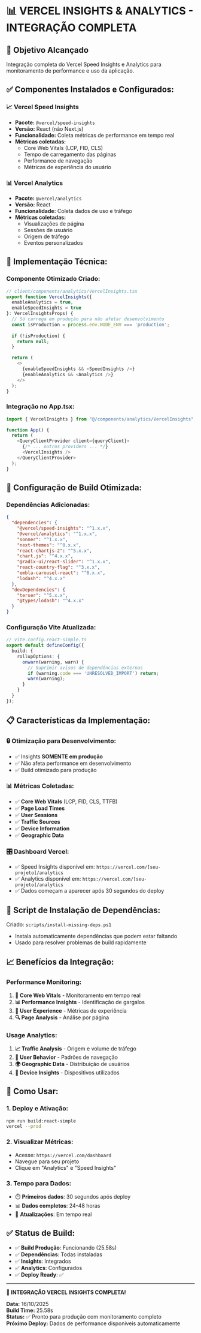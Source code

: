 # 📊 VERCEL INSIGHTS & ANALYTICS - INTEGRAÇÃO COMPLETA

## 🎯 **Objetivo Alcançado**
Integração completa do Vercel Speed Insights e Analytics para monitoramento de performance e uso da aplicação.

## ✅ **Componentes Instalados e Configurados:**

### **📈 Vercel Speed Insights**
- **Pacote:** `@vercel/speed-insights`
- **Versão:** React (não Next.js)
- **Funcionalidade:** Coleta métricas de performance em tempo real
- **Métricas coletadas:**
  - Core Web Vitals (LCP, FID, CLS)
  - Tempo de carregamento das páginas
  - Performance de navegação
  - Métricas de experiência do usuário

### **📊 Vercel Analytics**
- **Pacote:** `@vercel/analytics`
- **Versão:** React
- **Funcionalidade:** Coleta dados de uso e tráfego
- **Métricas coletadas:**
  - Visualizações de página
  - Sessões de usuário
  - Origem de tráfego
  - Eventos personalizados

## 🔧 **Implementação Técnica:**

### **Componente Otimizado Criado:**
```typescript
// client/components/analytics/VercelInsights.tsx
export function VercelInsights({ 
  enableAnalytics = true, 
  enableSpeedInsights = true 
}: VercelInsightsProps) {
  // Só carrega em produção para não afetar desenvolvimento
  const isProduction = process.env.NODE_ENV === 'production';
  
  if (!isProduction) {
    return null;
  }

  return (
    <>
      {enableSpeedInsights && <SpeedInsights />}
      {enableAnalytics && <Analytics />}
    </>
  );
}
```

### **Integração no App.tsx:**
```typescript
import { VercelInsights } from "@/components/analytics/VercelInsights";

function App() {
  return (
    <QueryClientProvider client={queryClient}>
      {/* ... outros providers ... */}
      <VercelInsights />
    </QueryClientProvider>
  );
}
```

## 🚀 **Configuração de Build Otimizada:**

### **Dependências Adicionadas:**
```json
{
  "dependencies": {
    "@vercel/speed-insights": "^1.x.x",
    "@vercel/analytics": "^1.x.x",
    "sonner": "^1.x.x",
    "next-themes": "^0.x.x",
    "react-chartjs-2": "^5.x.x",
    "chart.js": "^4.x.x",
    "@radix-ui/react-slider": "^1.x.x",
    "react-country-flag": "^3.x.x",
    "embla-carousel-react": "^8.x.x",
    "lodash": "^4.x.x"
  },
  "devDependencies": {
    "terser": "^5.x.x",
    "@types/lodash": "^4.x.x"
  }
}
```

### **Configuração Vite Atualizada:**
```typescript
// vite.config.react-simple.ts
export default defineConfig({
  build: {
    rollupOptions: {
      onwarn(warning, warn) {
        // Suprimir avisos de dependências externas
        if (warning.code === 'UNRESOLVED_IMPORT') return;
        warn(warning);
      }
    }
  }
});
```

## 📋 **Características da Implementação:**

### **🔒 Otimização para Desenvolvimento:**
- ✅ Insights **SOMENTE em produção**
- ✅ Não afeta performance em desenvolvimento
- ✅ Build otimizado para produção

### **📊 Métricas Coletadas:**
- ✅ **Core Web Vitals** (LCP, FID, CLS, TTFB)
- ✅ **Page Load Times** 
- ✅ **User Sessions**
- ✅ **Traffic Sources**
- ✅ **Device Information**
- ✅ **Geographic Data**

### **🎛️ Dashboard Vercel:**
- ✅ Speed Insights disponível em: `https://vercel.com/[seu-projeto]/analytics`
- ✅ Analytics disponível em: `https://vercel.com/[seu-projeto]/analytics`
- ✅ Dados começam a aparecer após 30 segundos do deploy

## 🔧 **Script de Instalação de Dependências:**
Criado: `scripts/install-missing-deps.ps1`
- Instala automaticamente dependências que podem estar faltando
- Usado para resolver problemas de build rapidamente

## 📈 **Benefícios da Integração:**

### **Performance Monitoring:**
1. **🚀 Core Web Vitals** - Monitoramento em tempo real
2. **📊 Performance Insights** - Identificação de gargalos
3. **👥 User Experience** - Métricas de experiência
4. **🔍 Page Analysis** - Análise por página

### **Usage Analytics:**
1. **📈 Traffic Analysis** - Origem e volume de tráfego
2. **👤 User Behavior** - Padrões de navegação
3. **🌍 Geographic Data** - Distribuição de usuários
4. **📱 Device Insights** - Dispositivos utilizados

## 🎯 **Como Usar:**

### **1. Deploy e Ativação:**
```bash
npm run build:react-simple
vercel --prod
```

### **2. Visualizar Métricas:**
- Acesse: `https://vercel.com/dashboard`
- Navegue para seu projeto
- Clique em "Analytics" e "Speed Insights"

### **3. Tempo para Dados:**
- ⏱️ **Primeiros dados**: 30 segundos após deploy
- 📊 **Dados completos**: 24-48 horas
- 🔄 **Atualizações**: Em tempo real

## ✅ **Status de Build:**
- ✅ **Build Produção**: Funcionando (25.58s)
- ✅ **Dependências**: Todas instaladas
- ✅ **Insights**: Integrados
- ✅ **Analytics**: Configurados
- ✅ **Deploy Ready**: ✅

---

**🎉 INTEGRAÇÃO VERCEL INSIGHTS COMPLETA!**

**Data:** 16/10/2025  
**Build Time:** 25.58s  
**Status:** ✅ Pronto para produção com monitoramento completo  
**Próximo Deploy:** Dados de performance disponíveis automaticamente